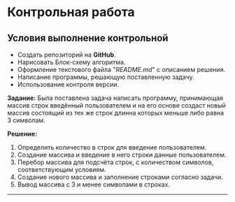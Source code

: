 # Контрольная работа

## Условия выполнение контрольной
* Создать репозиторий на **GitHub**.
* Нарисовать Блок-схему алгоритма.
* Оформление текстового файла "*README.md*" с описанием решения.
* Написание программы, решающую поставленную задачу.
* Использование контроля версии.

**Задание:**
Была поставлена задача написать программу, принимающая массив строк 
введённый пользователем и на его основе  создаст новый массив состоящий 
из тех же строк длинна которых меньше либо равна 3 символам.

**Решение:** 
1. Определить количество в строк для введение пользователем.
2. Создание массива и введение в него строки данные пользователем.
3. Перебор массива для подсчёта строк, с количеством символов, 
соответствующим условиям.
4. Создание нового массива и заполнение строками согласно задачи.
5. Вывод массива с 3 и менее символами в строках. 
---

